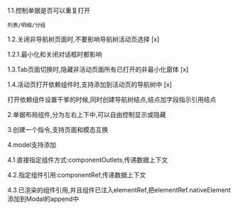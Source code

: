 1.1.控制单据是否可以重复打开

    列表/明细/分组

1.2.关闭非导航树页面时,不要影响导航树活动页选择 [x]
  
  1.2.1.最小化和关闭对话框时都影响

1.3.Tab页面切换时,隐藏非活动页面所有已打开的非最小化窗体 [x]

1.4.活动页打开依赖组件时,支持添加到活动页的导航树中 [x]

  打开依赖组件设置干爹的时候,同时创建导航树结点,结点加字段指示引用结点
  

2.单据布局组件,分为左右上下中,可以自由控制显示或隐藏

3.创建一个指令,支持页面和模态互换


4.model支持添加

  4.1.直接指定组件方式:componentOutlets,传递数据上下文
  
  4.2.指定组件引用:componentRef,传递数据上下文
  
  4.3.已渲染的组件引用,并且组件已注入elementRef,把elementRef.nativeElement添加到Modal的append中


